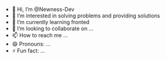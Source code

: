 - 👋 Hi, I’m @Newness-Dev
- 👀 I’m interested in solving problems and providing solutions
- 🌱 I’m currently learning fronted
- 💞️ I’m looking to collaborate on ...
- 📫 How to reach me ...
- 😄 Pronouns: ...
- ⚡ Fun fact: ...

<!---
Newness-Dev/Newness-Dev is a ✨ special ✨ repository because its `README.md` (this file) appears on your GitHub profile.
You can click the Preview link to take a look at your changes.
--->
